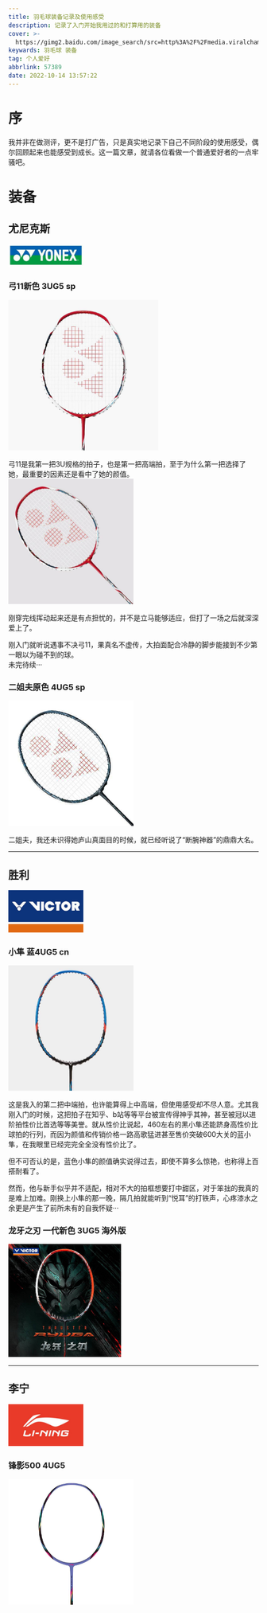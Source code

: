 ```yaml
---
title: 羽毛球装备记录及使用感受
description: 记录了入门开始我用过的和打算用的装备
cover: >-
  https://gimg2.baidu.com/image_search/src=http%3A%2F%2Fmedia.viralcham.com%2F2019%2F11%2Fchong.jpg&refer=http%3A%2F%2Fmedia.viralcham.com&app=2002&size=f9999,10000&q=a80&n=0&g=0n&fmt=auto?sec=1668306093&t=e486d05d80ade497076d69f3f6aaf25a
keywards: 羽毛球 装备
tag: 个人爱好
abbrlink: 57389
date: 2022-10-14 13:57:22
---
```

# 序

我并非在做测评，更不是打广告，只是真实地记录下自己不同阶段的使用感受，偶尔回顾起来也能感受到成长。这一篇文章，就请各位看做一个普通爱好者的一点牢骚吧。

# 装备

## 尤尼克斯 

<img src="./badminton/yonex.png" width="30%">

### 弓11新色 3UG5 sp 

<img src="./badminton/gong11-1.jpg" width="60%">

弓11是我第一把3U规格的拍子，也是第一把高端拍，至于为什么第一把选择了她，最重要的因素还是看中了她的颜值。
<img src="./badminton/gong11-2.jpg" width="50%">

刚穿完线挥动起来还是有点担忧的，并不是立马能够适应，但打了一场之后就深深爱上了。

刚入门就听说遇事不决弓11，果真名不虚传，大拍面配合冷静的脚步能接到不少第一眼以为碰不到的球。  
未完待续···

### 二姐夫原色 4UG5 sp 

<img src="./badminton/zf2-1.jpg" width="50%">

二姐夫，我还未识得她庐山真面目的时候，就已经听说了“断腕神器”的鼎鼎大名。



---

## 胜利 

<img src="./badminton/victor.png" width="30%">

### 小隼 蓝4UG5 cn   
<img src="./badminton/xiaosun.jpg" width="50%">

这是我入的第二把中端拍，也许能算得上中高端，但使用感受却不尽人意。尤其我刚入门的时候，这把拍子在知乎、b站等等平台被宣传得神乎其神，甚至被冠以进阶拍性价比首选等等美誉。就从性价比说起，460左右的黑小隼还能跻身高性价比球拍的行列，而因为颜值和传销价格一路高歌猛进甚至售价突破600大关的蓝小隼，在我眼里已经完完全全没有性价比了。 

但不可否认的是，蓝色小隼的颜值确实说得过去，即使不算多么惊艳，也称得上百搭耐看了。  

然而，他与新手似乎并不适配，相对不大的拍框想要打中甜区，对于笨拙的我真的是难上加难。刚换上小隼的那一晚，隔几拍就能听到“悦耳”的打铁声，心疼漆水之余更是产生了前所未有的自我怀疑···

### 龙牙之刃 一代新色 3UG5 海外版 

<img src="./badminton/longya.jpg" width="45%">

---

## 李宁  

<img src="./badminton/lining.png" width="30%">

### 锋影500 4UG5 

<img src="./badminton/fy500.jpg" width="50%">

